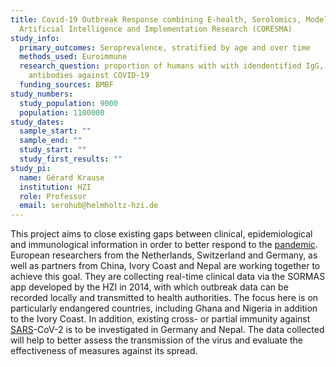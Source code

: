 ```yaml
---
title: Covid-19 Outbreak Response combining E-health, Serolomics, Modelling,
  Artificial Intelligence and Implementation Research (CORESMA)
study_info:
  primary_outcomes: Seroprevalence, stratified by age and over time
  methods_used: Euroimmune
  research_question: proportion of humans with with idendentified IgG, IgA, IgM
    antibodies against COVID-19
  funding_sources: BMBF
study_numbers:
  study_population: 9000
  population: 1100000
study_dates:
  sample_start: ""
  sample_end: ""
  study_start: ""
  study_first_results: ""
study_pi:
  name: Gérard Krause
  institution: HZI
  role: Professor
  email: serohub@helmholtz-hzi.de
---
```

This project aims to close existing gaps between clinical, epidemiological and immunological information in order to better respond to the [pandemic](https://www.helmholtz-hzi.de/en/info-centre/glossary/entry/pandemic/). European researchers from the Netherlands, Switzerland and Germany, as well as partners from China, Ivory Coast and Nepal are working together to achieve this goal. They are collecting real-time clinical data via the SORMAS app developed by the HZI in 2014, with which outbreak data can be recorded locally and transmitted to health authorities. The focus here is on particularly endangered countries, including Ghana and Nigeria in addition to the Ivory Coast. In addition, existing cross- or partial immunity against [SARS](https://www.helmholtz-hzi.de/en/info-centre/glossary/entry/sars/)-CoV-2 is to be investigated in Germany and Nepal. The data collected will help to better assess the transmission of the virus and evaluate the effectiveness of measures against its spread.